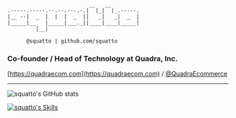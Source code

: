 ```
                          __   __         
.-----.-----.--.--.---.-.|  |_|  |_.-----.
|__ --|  _  |  |  |  _  ||   _|   _|  _  |
|_____|__   |_____|___._||____|____|_____|
         |__|                             

      @squatto | github.com/squatto
```

### Co-founder / Head of Technology at Quadra, Inc.  

[https://quadraecom.com](https://quadraecom.com) / [@QuadraEcommerce](https://github.com/QuadraEcommerce)

---

![squatto's GitHub stats](https://github-readme-stats.vercel.app/api?username=squatto&count_private=true&show_icons=true&theme=nord&custom_title=squatto%27s%20GitHub%20Stats)

[![squatto's Skills](https://skillicons.dev/icons?i=php,laravel,mysql,js,html,css,tailwind,alpinejs,react,aws,nginx,git,github,linux,bash,wordpress,idea,md,raspberrypi,stackoverflow)](https://skillicons.dev)
